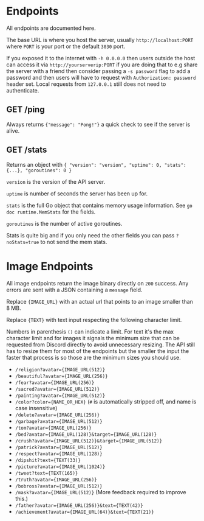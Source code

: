 # Endpoints
All endpoints are documented here.

The base URL is where you host the server, usually `http://localhost:PORT` where `PORT` is your port or the default `3030` port.

If you exposed it to the internet with `-h 0.0.0.0` then users outside the host can access it via `http://yourserverip:PORT` if you are doing that to e.g share the server with a friend then consider passing a `-s password` flag to add a password and then users will have to request with `Authorization: password` header set. Local requests from `127.0.0.1` still does not need to authenticate.

## GET /ping
Always returns `{"message": "Pong!"}` a quick check to see if the server is alive.

## GET /stats
Returns an object with `{ "version": "version", "uptime": 0, "stats": {...}, "goroutines": 0 }`

`version` is the version of the API server.

`uptime` is number of seconds the server has been up for.

`stats` is the full Go object that contains memory usage information. See `go doc runtime.MemStats` for the fields.

`goroutines` is the number of active goroutines.

Stats is quite big and if you only need the other fields you can pass `?noStats=true` to not send the mem stats.

# Image Endpoints
All image endpoints return the image binary directly on `200` success. Any errors are sent with a JSON containing a `message` field.

Replace `{IMAGE_URL}` with an actual url that points to an image smaller than 8 MB.

Replace `{TEXT}` with text input respecting the following character limit.

Numbers in parenthesis `()` can indicate a limit. For text it's the max character limit and for images it signals the minimum size that can be requested from Discord directly to avoid unnecessary resizing. The API still has to resize them for most of the endpoints but the smaller the input the faster that process is so those are the minimum sizes you should use.

- `/religion?avatar={IMAGE_URL(512)}`
- `/beautiful?avatar={IMAGE_URL(256)}`
- `/fear?avatar={IMAGE_URL(256)}`
- `/sacred?avatar={IMAGE_URL(512)}`
- `/painting?avatar={IMAGE_URL(512)}`
- `/color?color={NAME_OR_HEX}` (`#` is automatically stripped off, and name is case insensitive)
- `/delete?avatar={IMAGE_URL(256)}`
- `/garbage?avatar={IMAGE_URL(512)}`
- `/tom?avatar={IMAGE_URL(256)}`
- `/bed?avatar={IMAGE_URL(128)}&target={IMAGE_URL(128)}`
- `/crush?avatar={IMAGE_URL(512)}&target={IMAGE_URL(512)}`
- `/patrick?avatar={IMAGE_URL(512)}`
- `/respect?avatar={IMAGE_URL(128)}`
- `/dipshit?text={TEXT(33)}`
- `/picture?avatar={IMAGE_URL(1024)}`
- `/tweet?text={TEXT(165)}`
- `/truth?avatar={IMAGE_URL(256)}`
- `/bobross?avatar={IMAGE_URL(512)}`
- `/mask?avatar={IMAGE_URL(512)}` (More feedback required to improve this.)
- `/father?avatar={IMAGE_URL(256)}&text={TEXT(42)}`
- `/achievement?avatar={IMAGE_URL(64)}&text={TEXT(21)}`
